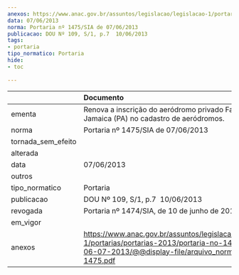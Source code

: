 ```yaml
---
anexos: https://www.anac.gov.br/assuntos/legislacao/legislacao-1/portarias/portarias-2013/portaria-no-1475-sia-de-06-07-2013/@@display-file/arquivo_norma/PA2013-1475.pdf
data: 07/06/2013
norma: Portaria nº 1475/SIA de 07/06/2013
publicacao: DOU Nº 109, S/1, p.7  10/06/2013
tags:
- portaria
tipo_normatico: Portaria
hide: 
- toc 
 
---
```


|                    | Documento                                                                                                                                                         |
|:-------------------|:------------------------------------------------------------------------------------------------------------------------------------------------------------------|
| ementa             | Renova a inscrição do aeródromo privado Fazenda Jamaica (PA) no cadastro de aeródromos.                                                                           |
| norma              | Portaria nº 1475/SIA de 07/06/2013                                                                                                                                |
| tornada_sem_efeito |                                                                                                                                                                   |
| alterada           |                                                                                                                                                                   |
| data               | 07/06/2013                                                                                                                                                        |
| outros             |                                                                                                                                                                   |
| tipo_normatico     | Portaria                                                                                                                                                          |
| publicacao         | DOU Nº 109, S/1, p.7  10/06/2013                                                                                                                                  |
| revogada           | Portaria nº 1474/SIA, de 10 de junho de 2016                                                                                                                      |
| em_vigor           |                                                                                                                                                                   |
| anexos             | https://www.anac.gov.br/assuntos/legislacao/legislacao-1/portarias/portarias-2013/portaria-no-1475-sia-de-06-07-2013/@@display-file/arquivo_norma/PA2013-1475.pdf |